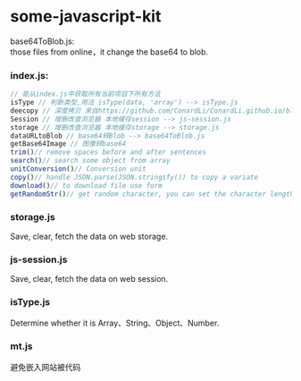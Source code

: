 # some-javascript-kit

base64ToBlob.js:<br/>
  those files from online，it change the base64 to blob.


### index.js:
```javascript
// 能从index.js中获取所有当前项目下所有方法
isType // 判断类型,用法 isType(data, 'array') --> isType.js
deecopy // 深度拷贝 来自https://github.com/ConardLi/ConardLi.github.io/blob/master/demo/deepClone/src/clone_6.js --> deepcopy.js
Session // 增删改查浏览器 本地缓存session --> js-session.js
storage // 增删改查浏览器 本地缓存storage --> storage.js
dataURLtoBlob // base64转Blob --> base64ToBlob.js
getBase64Image // 图像转base64
trim()// remove spaces before and after sentences
search()// search some object from array
unitConversion()// Conversion unit
copy()// handle JSON.parse(JSON.stringify()) to copy a variate
download()// to download file use form
getRandomStr()// get random character, you can set the character length
```

### storage.js
Save, clear, fetch the data on web storage.

### js-session.js
Save, clear, fetch the data on web session.

### isType.js
Determine whether it is Array、String、Object、Number.

### mt.js
避免嵌入网站被代码